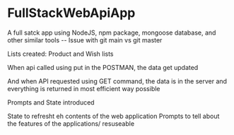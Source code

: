 # FullStackWebApiApp
A full satck app using NodeJS, npm package, mongoose database, and other similar tools
-- Issue with git main vs git master



Lists created: Product and Wish lists

When api called using put in the POSTMAN, the data get updated

And when API requested using GET command, the data is in the server and everything is returned in most efficient way possible

Prompts and State introduced

State to refresht eh contents of the web application
Prompts to tell about the features of the applications/ resuseable

